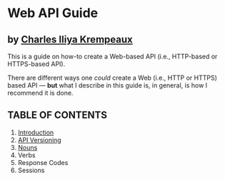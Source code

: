 # Web API Guide
by [Charles Iliya Krempeaux](http://changelog.ca/)
-----

This is a guide on how-to create a Web-based API (i.e., HTTP-based or HTTPS-based API).

There are different ways one _could_ create a Web (i.e., HTTP or HTTPS) based API — **but** what I describe in this guide is, in general, is how I recommend it is done.

## TABLE OF CONTENTS

1. [Introduction](chapters/introduction/README.md)
2. [API Versioning](chapters/versioning/README.md)
3. [Nouns](chapters/nouns/README.md)
4. Verbs
5. Response Codes
6. Sessions
